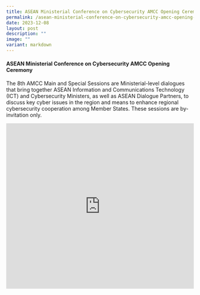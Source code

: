 ```yaml
---
title: ASEAN Ministerial Conference on Cybersecurity AMCC Opening Ceremony
permalink: /asean-ministerial-conference-on-cybersecurity-amcc-opening-ceremony/
date: 2023-12-08
layout: post
description: ""
image: ""
variant: markdown
---
```

#### **ASEAN Ministerial Conference on Cybersecurity AMCC Opening Ceremony**

The 8th AMCC Main and Special Sessions are Ministerial-level dialogues that bring together ASEAN Information and Communications Technology (ICT) and Cybersecurity Ministers, as well as ASEAN Dialogue Partners, to discuss key cyber issues in the region and means to enhance regional cybersecurity cooperation among Member States. These sessions are by-invitation only. 

<iframe allowfullscreen="" allow="accelerometer; autoplay; clipboard-write; encrypted-media; gyroscope; picture-in-picture; web-share" frameborder="0" title="YouTube video player" src="https://www.youtube.com/embed/FSjws2jbalk?si=HbrLqPp6GmK09dg" width="100%" height="445"></iframe>